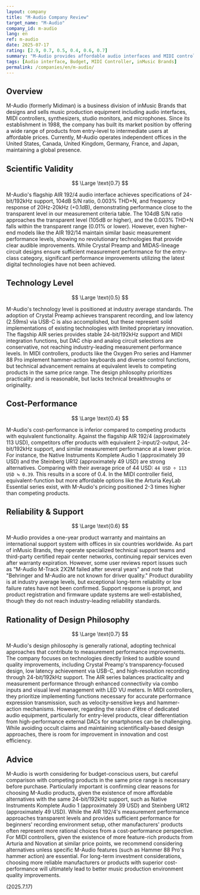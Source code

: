 ```yaml
---
layout: company
title: "M-Audio Company Review"
target_name: "M-Audio"
company_id: m-audio
lang: en
ref: m-audio
date: 2025-07-17
rating: [2.9, 0.7, 0.5, 0.4, 0.6, 0.7]
summary: "M-Audio provides affordable audio interfaces and MIDI controllers, but faces challenges in scientific validity and technology level, with poor cost-performance compared to competing products with equivalent functionality."
tags: [Audio interface, Budget, MIDI Controller, inMusic Brands]
permalink: /companies/en/m-audio/
---
```

## Overview

M-Audio (formerly Midiman) is a business division of inMusic Brands that designs and sells music production equipment including audio interfaces, MIDI controllers, synthesizers, studio monitors, and microphones. Since its establishment in 1988, the company has built its market position by offering a wide range of products from entry-level to intermediate users at affordable prices. Currently, M-Audio operates independent offices in the United States, Canada, United Kingdom, Germany, France, and Japan, maintaining a global presence.

## Scientific Validity

$$ \Large \text{0.7} $$

M-Audio's flagship AIR 192/4 audio interface achieves specifications of 24-bit/192kHz support, 104dB S/N ratio, 0.003% THD+N, and frequency response of 20Hz-20kHz (+0.1dB), demonstrating performance close to the transparent level in our measurement criteria table. The 104dB S/N ratio approaches the transparent level (105dB or higher), and the 0.003% THD+N falls within the transparent range (0.01% or lower). However, even higher-end models like the AIR 192/14 maintain similar basic measurement performance levels, showing no revolutionary technologies that provide clear audible improvements. While Crystal Preamp and MIDAS-lineage circuit designs ensure sufficient measurement performance for the entry-class category, significant performance improvements utilizing the latest digital technologies have not been achieved.

## Technology Level

$$ \Large \text{0.5} $$

M-Audio's technology level is positioned at industry average standards. The adoption of Crystal Preamp achieves transparent recording, and low latency (2.59ms) via USB-C is also accomplished, but these represent solid implementations of existing technologies with limited proprietary innovation. The flagship AIR series provides stable 24-bit/192kHz support and MIDI integration functions, but DAC chip and analog circuit selections are conservative, not reaching industry-leading measurement performance levels. In MIDI controllers, products like the Oxygen Pro series and Hammer 88 Pro implement hammer-action keyboards and diverse control functions, but technical advancement remains at equivalent levels to competing products in the same price range. The design philosophy prioritizes practicality and is reasonable, but lacks technical breakthroughs or originality.

## Cost-Performance

$$ \Large \text{0.4} $$

M-Audio's cost-performance is inferior compared to competing products with equivalent functionality. Against the flagship AIR 192/4 (approximately 113 USD), competitors offer products with equivalent 2-input/2-output, 24-bit/192kHz support, and similar measurement performance at a lower price. For instance, the Native Instruments Komplete Audio 1 (approximately 39 USD) and the Steinberg UR12 (approximately 49 USD) are strong alternatives. Comparing with their average price of 44 USD: `44 USD ÷ 113 USD ≒ 0.39`. This results in a score of 0.4. In the MIDI controller field, equivalent-function but more affordable options like the Arturia KeyLab Essential series exist, with M-Audio's pricing positioned 2-3 times higher than competing products.

## Reliability & Support

$$ \Large \text{0.6} $$

M-Audio provides a one-year product warranty and maintains an international support system with offices in six countries worldwide. As part of inMusic Brands, they operate specialized technical support teams and third-party certified repair center networks, continuing repair services even after warranty expiration. However, some user reviews report issues such as "M-Audio M-Track 2X2M failed after several years" and note that "Behringer and M-Audio are not known for driver quality." Product durability is at industry average levels, but exceptional long-term reliability or low failure rates have not been confirmed. Support response is prompt, and product registration and firmware update systems are well-established, though they do not reach industry-leading reliability standards.

## Rationality of Design Philosophy

$$ \Large \text{0.7} $$

M-Audio's design philosophy is generally rational, adopting technical approaches that contribute to measurement performance improvements. The company focuses on technologies directly linked to audible sound quality improvements, including Crystal Preamp's transparency-focused design, low latency achievement via USB-C, and high-resolution recording through 24-bit/192kHz support. The AIR series balances practicality and measurement performance through enhanced connectivity via combo inputs and visual level management with LED VU meters. In MIDI controllers, they prioritize implementing functions necessary for accurate performance expression transmission, such as velocity-sensitive keys and hammer-action mechanisms. However, regarding the raison d'être of dedicated audio equipment, particularly for entry-level products, clear differentiation from high-performance external DACs for smartphones can be challenging. While avoiding occult claims and maintaining scientifically-based design approaches, there is room for improvement in innovation and cost efficiency.

## Advice

M-Audio is worth considering for budget-conscious users, but careful comparison with competing products in the same price range is necessary before purchase. Particularly important is confirming clear reasons for choosing M-Audio products, given the existence of more affordable alternatives with the same 24-bit/192kHz support, such as Native Instruments Komplete Audio 1 (approximately 39 USD) and Steinberg UR12 (approximately 49 USD). While the AIR 192/4's measurement performance approaches transparent levels and provides sufficient performance for beginners' recording environment setup, other manufacturers' products often represent more rational choices from a cost-performance perspective. For MIDI controllers, given the existence of more feature-rich products from Arturia and Novation at similar price points, we recommend considering alternatives unless specific M-Audio features (such as Hammer 88 Pro's hammer action) are essential. For long-term investment considerations, choosing more reliable manufacturers or products with superior cost-performance will ultimately lead to better music production environment quality improvements.

(2025.7.17)